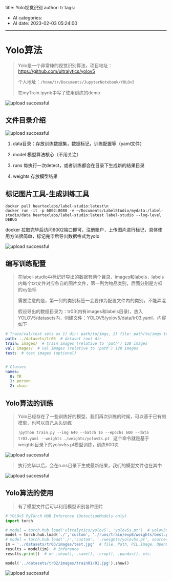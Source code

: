 title: Yolo视觉识别
author: tr
tags:
  - AI
categories:
  - AI
date: 2023-02-03 05:24:00
---
# Yolo算法

> Yolo是一个非常棒的视觉识别算法，项目地址：https://github.com/ultralytics/yolov5
>
> 个人地址：`/home/tr/Documents/JupyterNotebook/YOLOv5`
>
> 在myTrain.ipynb中写了使用训练的demo


![upload successful](/images/pasted-191.png)

## 文件目录介绍


![upload successful](/images/pasted-192.png)

1. data目录：存放训练数据集，数据标记，训练配置等（yaml文件）

2. model 模型算法核心（不用关注）

3. runs 每执行一次detect，或者训练都会在目录下生成新的结果目录

4. weights 存放模型结果

## 标记图片工具-生成训练工具

```
docker pull heartexlabs/label-studio:latest\n
docker run -it -p 6002:8080 -v ~/Documents/LabelStudio/mydata:/label-studio/data heartexlabs/label-studio:latest label-studio --log-level DEBUG
```

docker 拉取完毕后访问6002端口即可，注册账户，上传图片进行标记，具体使用方法很简单，标记完毕后导出数据格式为yolo


![upload successful](/images/pasted-193.png)

## 编写训练配置

> 在label-studio中标记好导出的数据有两个目录，images和labels，labels内每个txt文件对应各自的图片文件，第一列为物品类别，后面分别是方框的xy坐标
>
> 需要注意的是，第一列的类别标签一会要作为配置文件内的类别，不能弄混
>
> 假设导出的数据目录为：tr03(内有images和labels目录)，放入YOLOV5/datasets内，创建文件：YOLOV5/yolov5/data/tr03.yaml，内容如下

```yaml
# Train/val/test sets as 1) dir: path/to/imgs, 2) file: path/to/imgs.txt, or 3) list: [path/to/imgs1, path/to/imgs2, ..]
path: ../datasets/tr03  # dataset root dir
train: images/  # train images (relative to 'path') 128 images
val: images/  # val images (relative to 'path') 128 images
test:  # test images (optional)


# Classes
names:
  0: TR
  1: person
  2: chair
```

## Yolo算法的训练

> Yolo已经存在了一些训练好的模型，我们再次训练的时候，可以基于已有的模型，也可以自己从头训练
>
> `!python train.py --img 640 --batch 16 --epochs 600 --data tr03.yaml --weights ./weights/yolov5s.pt ` 这个命令就是基于 weights目录下的yolov5s.pt模型训练，训练600次

![upload successful](/images/pasted-194.png)

> 执行完毕以后，会在runs目录下生成最新结果，我们的模型文件也在其中

![upload successful](/images/pasted-195.png)

## Yolo算法的使用

> 有了模型文件后可以利用模型识别各种图片

```python
# YOLOv5 PyTorch HUB Inference (DetectionModels only)
import torch

# model = torch.hub.load('ultralytics/yolov5', 'yolov5s.pt')  # yolov5n - yolov5x6 or custom
model = torch.hub.load('./','custom', './runs/train/exp8/weights/best.pt', source='local')  # yolov5n - yolov5x6 or custom
# model = torch.hub.load('./','custom', './weights/yolov5s.pt', source='local')  # yolov5n - yolov5x6 or custom
im = '../datasets/tr03/images/test.jpg'  # file, Path, PIL.Image, OpenCV, nparray, list
results = model(im)  # inference
results.print()  # or .show(), .save(), .crop(), .pandas(), etc.

model('../datasets/tr02/images/train01/01.jpg').show()

```
![upload successful](/images/pasted-196.png)